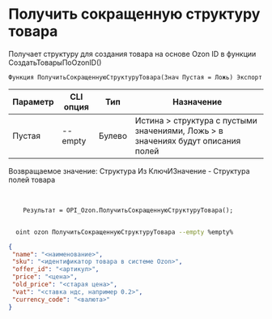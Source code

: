 ﻿---
sidebar_position: 20
---

# Получить сокращенную структуру товара
 Получает структуру для создания товара на основе Ozon ID в функции СоздатьТоварыПоOzonID()



`Функция ПолучитьСокращеннуюСтруктуруТовара(Знач Пустая = Ложь) Экспорт`

  | Параметр | CLI опция | Тип | Назначение |
  |-|-|-|-|
  | Пустая | --empty | Булево | Истина > структура с пустыми значениями, Ложь > в значениях будут описания полей |

  
  Возвращаемое значение:   Структура Из КлючИЗначение - Структура полей товара

<br/>




```bsl title="Пример кода"
    Результат = OPI_Ozon.ПолучитьСокращеннуюСтруктуруТовара();
```



```sh title="Пример команды CLI"
    
  oint ozon ПолучитьСокращеннуюСтруктуруТовара --empty %empty%

```

```json title="Результат"
{
 "name": "<наименование>",
 "sku": "<идентификатор товара в системе Ozon>",
 "offer_id": "<артикул>",
 "price": "<цена>",
 "old_price": "<старая цена>",
 "vat": "<ставка ндс, например 0.2>",
 "currency_code": "<валюта>"
}
```
